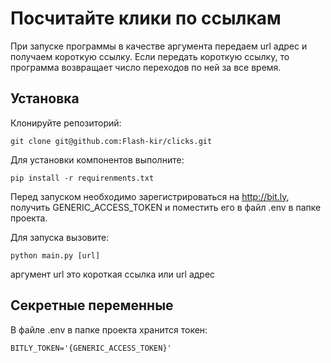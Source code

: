 # Посчитайте клики по ссылкам

При запуске программы в качестве аргумента передаем url адрес и получаем короткую ссылку.
Если передать короткую ссылку, то программа возвращает число переходов по ней за все время.

## Установка

Клонируйте репозиторий:

    git clone git@github.com:Flash-kir/clicks.git

Для установки компонентов выполните:

    pip install -r requirenments.txt

Перед запуском необходимо зарегистрироваться на http://bit.ly, получить GENERIC_ACCESS_TOKEN и поместить его в файл .env в папке проекта.

Для запуска вызовите:

    python main.py [url]

аргумент url это короткая ссылка или url адрес

## Секретные переменные

В файле .env в папке проекта хранится токен:

    BITLY_TOKEN='{GENERIC_ACCESS_TOKEN}'
